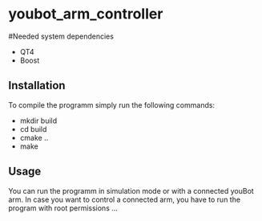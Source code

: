 youbot_arm_controller
=====================

#Needed system dependencies
* QT4
* Boost

## Installation
To compile the programm simply run the following commands:
* mkdir build
* cd build
* cmake ..
* make

## Usage 
You can run the programm in simulation mode or with a connected youBot arm.
In case you want to control a connected arm, you have to run the program with root permissions 
...
